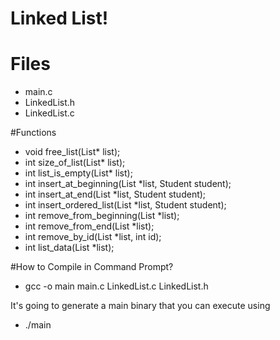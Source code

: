 # Linked List!

# Files

- main.c
- LinkedList.h
- LinkedList.c

#Functions

- void free_list(List* list);
- int size_of_list(List* list);
- int list_is_empty(List* list);
- int insert_at_beginning(List *list, Student student);
- int insert_at_end(List *list, Student student);
- int insert_ordered_list(List *list, Student student);
- int remove_from_beginning(List *list);
- int remove_from_end(List *list);
- int remove_by_id(List *list, int id);
- int list_data(List *list);

#How to Compile in Command Prompt?

- gcc -o main main.c LinkedList.c LinkedList.h

It's going to generate a main binary that you can execute using

- ./main

